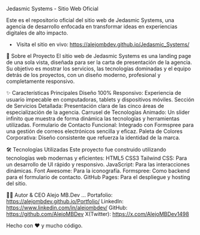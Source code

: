 Jedasmic Systems - Sitio Web Oficial

Este es el repositorio oficial del sitio web de Jedasmic Systems, una agencia de desarrollo enfocada en transformar ideas en experiencias digitales de alto impacto.

  •  
Visita el sitio en vivo: https://alejombdev.github.io/Jedasmic_Systems/

🚀 Sobre el Proyecto
El sitio web de Jedasmic Systems es una landing page de una sola vista, diseñada para ser la carta de presentación de la agencia. Su objetivo es mostrar los servicios, las tecnologías dominadas y el equipo detrás de los proyectos, con un diseño moderno, profesional y completamente responsivo.

✨ Características Principales
Diseño 100% Responsivo: Experiencia de usuario impecable en computadoras, tablets y dispositivos móviles.
Sección de Servicios Detallada: Presentación clara de las cinco áreas de especialización de la agencia.
Carrusel de Tecnologías Animado: Un slider infinito que muestra de forma dinámica las tecnologías y herramientas utilizadas.
Formulario de Contacto Funcional: Integrado con Formspree para una gestión de correos electrónicos sencilla y eficaz.
Paleta de Colores Corporativa: Diseño consistente que refuerza la identidad de la marca.

🛠️ Tecnologías Utilizadas
Este proyecto fue construido utilizando tecnologías web modernas y eficientes:
HTML5
CSS3
Tailwind CSS: Para un desarrollo de UI rápido y responsivo.
JavaScript: Para las interacciones dinámicas.
Font Awesome: Para la iconografía.
Formspree: Como backend para el formulario de contacto.
GitHub Pages: Para el despliegue y hosting del sitio.

👨‍💻 Autor & CEO 
Alejo MB.Dev ...
Portafolio: https://alejombdev.github.io/Portfolio/
LinkedIn: https://www.linkedin.com/in/alejombdev/
GitHub: https://github.com/AlejoMBDev
X(Twitter): https://x.com/AlejoMBDev1498

Hecho con ❤️ y mucho código.
